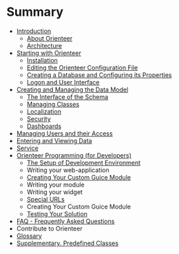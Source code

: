 # Summary

* [Introduction](README.md)
   * [About Orienteer](about_orienteer.md)
   * [Architecture](architecture.md)
* [Starting with Orienteer](getting_started.md)
   * [Installation](installation.md)
   * [Editing the Orienteer Configuration File](editing_the_orienteer_configuration_file.md)
   * [Creating a Database and Configuring its Properties](creating_a_database_and_configuring_its_properties.md)
   * [Logon and User Interface](orienteer_user_interface.md)
* [Creating and Managing the Data Model](creating_and_managing_the_data_model.md)
   * [The Interface of the Schema](the_interface_of_the_schema.md)
   * [Managing Classes](managing_classes.md)
   * [Localization](localization.md)
   * [Security](security.md)
   * [Dashboards](dashboards.md)
* [Managing Users and their Access](managing_users.md)
* [Entering and Viewing Data](entering_data_to_the_database.md)
* [Service](service.md)
* [Orienteer Programming (for Developers)](orienteer_programming_for_developers.md)
   * [The Setup of Development Environment](the_setup_of_development_environment.md)
   * Writing your web-application
   * [Creating Your Custom Guice Module](creating_your_custom_guice_module.md)
   * Writing your module
   * Writing your widget
   * [Special URLs](special_urls.md)
   * Creating Your Custom Guice Module
   * [Testing Your Solution](testing_your_solution.md)
* [FAQ - Frequently Asked Questions](faq.md)
* Contribute to Orienteer
* [Glossary](GLOSSARY.md)
* [Supplementary. Predefined Classes](supplementary_predefined_classes.md)

